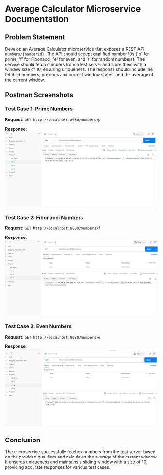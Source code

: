 # Average Calculator Microservice Documentation

## Problem Statement

Develop an Average Calculator microservice that exposes a REST API `numbers/{numberId}`. The API should accept qualified number IDs ('p' for prime, 'f' for Fibonacci, 'e' for even, and 'r' for random numbers). The service should fetch numbers from a test server and store them with a window size of 10, ensuring uniqueness. The response should include the fetched numbers, previous and current window states, and the average of the current window.

## Postman Screenshots

### Test Case 1: Prime Numbers

**Request**: `GET http://localhost:8080/numbers/p`

**Response**:
![Prime Numbers Request](Screenshot%202024-06-08%20112537.png)

### Test Case 2: Fibonacci Numbers

**Request**: `GET http://localhost:8080/numbers/f`

**Response**:
![Fibonacci Numbers Request](Screenshot%202024-06-08%20112615.png)

### Test Case 3: Even Numbers

**Request**: `GET http://localhost:8080/numbers/e`

**Response**:
![Even Numbers Request](Screenshot%202024-06-08%20112706.png)


## Conclusion

The microservice successfully fetches numbers from the test server based on the provided qualifiers and calculates the average of the current window. It ensures uniqueness and maintains a sliding window with a size of 10, providing accurate responses for various test cases.
